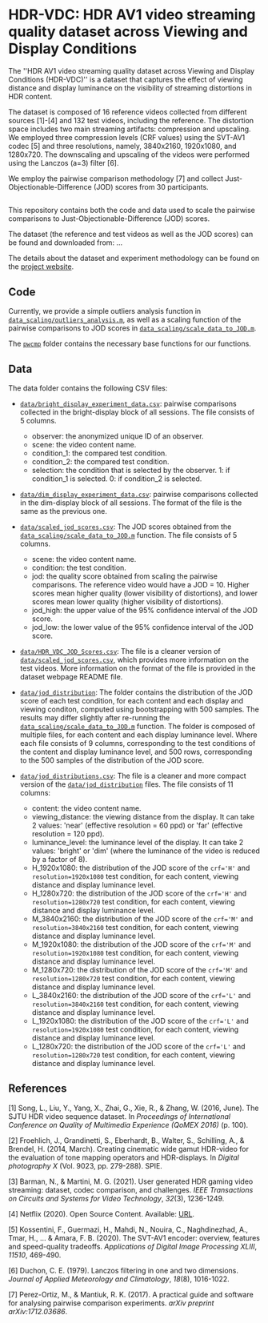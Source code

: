 
# HDR-VDC: HDR AV1 video streaming quality dataset across Viewing and Display Conditions

The ''HDR AV1 video streaming quality dataset across Viewing and Display Conditions (HDR-VDC)'' is a dataset that captures the effect of viewing distance and display  luminance on the visibility of streaming distortions in HDR content. 

The dataset is composed of 16 reference videos collected from different sources [1]-[4] and 132 test videos, including the reference. The distortion space includes two main streaming artifacts: compression and upscaling. We employed three compression levels (CRF values) using the SVT-AV1 codec [5] and three resolutions, namely,  3840x2160, 1920x1080, and 1280x720. The downscaling and upscaling of the videos were performed using the Lanczos (a=3) filter [6]. 

We employ the pairwise comparison methodology [7] and collect Just-Objectionable-Difference (JOD) scores from 30 participants. 

##

This repository contains both the code and data used to scale the pairwise comparisons to Just-Objectionable-Difference (JOD) scores. 

The dataset (the reference and test videos as well as the JOD scores) can be found and downloaded from: ... 

The details about the dataset and experiment methodology can be found on the [project website](https://www.cl.cam.ac.uk/research/rainbow/projects/hdr-vdc/). 

## Code

Currently, we provide a simple outliers analysis function in [`data_scaling/outliers_analysis.m`](https://github.com/gfxdisp/HDR-VDC/blob/main/data_scaling/outliers_analysis.m), as well as a scaling function of the pairwise comparisons to JOD scores in [`data_scaling/scale_data_to_JOD.m`](https://github.com/gfxdisp/HDR-VDC/blob/main/data_scaling/scale_data_to_JOD.m). 

The [`pwcmp`](https://github.com/gfxdisp/HDR-VDC/tree/main/pwcmp) folder contains the necessary base functions for our functions. 


## Data

The data folder contains the following CSV files:

* [`data/bright_display_experiment_data.csv`](https://github.com/gfxdisp/HDR-VDC/blob/main/data/bright_display_experiment_data.csv): pairwise comparisons collected in the bright-display block of all sessions. The file consists of 5 columns. 
    * observer: the anonymized unique ID of an observer. 
    * scene: the video content name.
    * condition_1: the compared test condition. 
    * condition_2: the compared test condition. 
    * selection: the condition that is selected by the observer. 1: if condition_1 is selected. 0: if condition_2 is selected. 

* [`data/dim_display_experiment_data.csv`](https://github.com/gfxdisp/HDR-VDC/blob/main/data/dim_display_experiment_data.csv): pairwise comparisons collected in the dim-display block of all sessions. The format of the file is the same as the previous one. 

* [`data/scaled_jod_scores.csv`](https://github.com/gfxdisp/HDR-VDC/blob/main/data/scaled_jod_scores.csv): The JOD scores obtained from the [`data_scaling/scale_data_to_JOD.m`](https://github.com/gfxdisp/HDR-VDC/blob/main/data_scaling/scale_data_to_JOD.m) function. The file consists of 5 columns. 
    * scene: the video content name.
    * condition: the test condition.
    * jod: the quality score obtained from scaling the pairwise comparisons. The reference video would have a JOD = 10. Higher scores mean higher quality (lower visibility of distortions), and lower scores mean lower quality (higher visibility of distortions).
	* jod_high: the upper value of the 95% confidence interval of the JOD score.
	* jod_low: the lower value of the 95% confidence interval of the JOD score.

* [`data/HDR_VDC_JOD_Scores.csv`](https://github.com/gfxdisp/HDR-VDC/blob/main/data/HDR_VDC_JOD_Scores.csv): The file is a cleaner version of [`data/scaled_jod_scores.csv`](https://github.com/gfxdisp/HDR-VDC/blob/main/data/scaled_jod_scores.csv), which provides more information on the test videos. More information on the format of the file is provided in the dataset webpage README file.

* [`data/jod_distribution`](https://github.com/gfxdisp/HDR-VDC/tree/main/data/jod_distribution): The folder contains the distribution of the JOD score of each test condition, for each content and each display and viewing conditon, computed using bootstrapping with 500 samples. The results may differ slightly after re-running the [`data_scaling/scale_data_to_JOD.m`](https://github.com/gfxdisp/HDR-VDC/blob/main/data_scaling/scale_data_to_JOD.m) function. The folder is composed of multiple files, for each content and each display luminance level. Where each file consists of 9 columns, corresponding to the test conditions of the content and display luminance level, and 500 rows, corresponding to the 500 samples of the distribution of the JOD score. 

* [`data/jod_distributions.csv`](https://github.com/gfxdisp/HDR-VDC/tree/main/data/jod_distributions.csv): The file is a cleaner and more compact version of the [`data/jod_distribution`](https://github.com/gfxdisp/HDR-VDC/tree/main/data/jod_distribution) files. The file consists of 11 columns: 
	* content: the video content name. 
	* viewing_distance: the viewing distance from the display. It can take 2 values: 'near' (effective resolution = 60 ppd) or 'far' (effective resolution = 120 ppd).
	* luminance_level: the luminance level of the display. It can take 2 values: 'bright' or 'dim' (where the luminance of the video is reduced by a factor of 8).
	* H_1920x1080: the distribution of the JOD score of the `crf='H'` and `resolution=1920x1080` test condition, for each content, viewing distance and display luminance level. 
	* H_1280x720: the distribution of the JOD score of the `crf='H'` and `resolution=1280x720` test condition, for each content, viewing distance and display luminance level. 
	* M_3840x2160: the distribution of the JOD score of the `crf='M'` and `resolution=3840x2160` test condition, for each content, viewing distance and display luminance level. 
	* M_1920x1080: the distribution of the JOD score of the `crf='M'` and `resolution=1920x1080` test condition, for each content, viewing distance and display luminance level. 
	* M_1280x720: the distribution of the JOD score of the `crf='M'` and `resolution=1280x720` test condition, for each content, viewing distance and display luminance level. 
	* L_3840x2160: the distribution of the JOD score of the `crf='L'` and `resolution=3840x2160` test condition, for each content, viewing distance and display luminance level. 
	* L_1920x1080: the distribution of the JOD score of the `crf='L'` and `resolution=1920x1080` test condition, for each content, viewing distance and display luminance level. 
	* L_1280x720: the distribution of the JOD score of the `crf='L'` and `resolution=1280x720` test condition, for each content, viewing distance and display luminance level. 

## References

[1] Song, L., Liu, Y., Yang, X., Zhai, G., Xie, R., & Zhang, W. (2016, June). The SJTU HDR video sequence dataset. In _Proceedings of International Conference on Quality of Multimedia Experience (QoMEX 2016)_ (p. 100).

[2] Froehlich, J., Grandinetti, S., Eberhardt, B., Walter, S., Schilling, A., & Brendel, H. (2014, March). Creating cinematic wide gamut HDR-video for the evaluation of tone mapping operators and HDR-displays. In _Digital photography X_ (Vol. 9023, pp. 279-288). SPIE.

[3] Barman, N., & Martini, M. G. (2021). User generated HDR gaming video streaming: dataset, codec comparison, and challenges. _IEEE Transactions on Circuits and Systems for Video Technology_, _32_(3), 1236-1249.

[4] Netflix (2020). Open Source Content. Available: [URL](https://opencontent.netflix.com). 

[5] Kossentini, F., Guermazi, H., Mahdi, N., Nouira, C., Naghdinezhad, A., Tmar, H., ... & Amara, F. B. (2020). The SVT-AV1 encoder: overview, features and speed-quality tradeoffs. _Applications of Digital Image Processing XLIII_, _11510_, 469-490.

[6] Duchon, C. E. (1979). Lanczos filtering in one and two dimensions. _Journal of Applied Meteorology and Climatology_, _18_(8), 1016-1022.

[7] Perez-Ortiz, M., & Mantiuk, R. K. (2017). A practical guide and software for analysing pairwise comparison experiments. _arXiv preprint arXiv:1712.03686_.